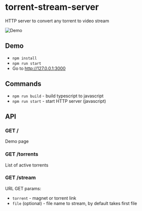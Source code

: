 # torrent-stream-server

HTTP server to convert any torrent to video stream

![Demo](https://i.imgur.com/twwkcOl.png)

## Demo

* `npm install`
* `npm run start`
* Go to http://127.0.0.1:3000

## Commands

* `npm run build` - build typescript to javascript
* `npm run start` - start HTTP server (javascript)

## API

### GET /

Demo page

### GET /torrents

List of active torrents

### GET /stream

URL GET params:

* `torrent` - magnet or torrent link
* `file` (optional) - file name to stream, by default takes first file

